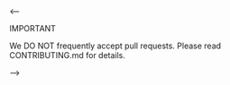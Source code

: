 <--

IMPORTANT

We DO NOT frequently accept pull requests. Please read CONTRIBUTING.md for details.

-->
